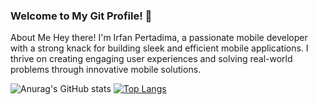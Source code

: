 ### Welcome to My Git Profile! 👋

About Me
Hey there! I'm Irfan Pertadima, a passionate mobile developer with a strong knack for building sleek and efficient mobile applications. I thrive on creating engaging user experiences and solving real-world problems through innovative mobile solutions.


![Anurag's GitHub stats](https://github-readme-stats.vercel.app/api?username=anuraghazra&show=reviews,discussions_started,discussions_answered,prs_merged,prs_merged_percentage)
[![Top Langs](https://github-readme-stats.vercel.app/api/top-langs/?username=pertadima&layout=donut-vertical)](https://github.com/anuraghazra/github-readme-stats)

<!--
**pertadima/pertadima** is a ✨ _special_ ✨ repository because its `README.md` (this file) appears on your GitHub profile.

Here are some ideas to get you started:

- 🔭 I’m currently working on ...
- 🌱 I’m currently learning ...
- 👯 I’m looking to collaborate on ...
- 🤔 I’m looking for help with ...
- 💬 Ask me about ...
- 📫 How to reach me: ...
- 😄 Pronouns: ...
- ⚡ Fun fact: ...
-->
